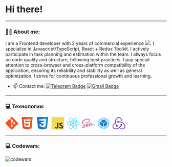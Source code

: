 # Hi there!

---

### :man_technologist: About me:

I am a Frontend developer with 2 years of commercial experience <img src="https://media.giphy.com/media/WUlplcMpOCEmTGBtBW/giphy.gif" width="30px">. I specialize in Javascript/TypeScript, React + Redux Toolkit. I actively participate in task planning and estimation within the team. I always focus on code quality and structure, following best practices. I pay special attention to cross-browser and cross-platform compatibility of the application, ensuring its reliability and stability as well as general optimization. I strive for continuous professional growth and learning.

- :mailbox: Contact me: [![Telegram Badge](https://img.shields.io/badge/-korovinandrei-blue?style=flat&logo=Telegram&logoColor=white)](https://t.me/korovinandrei) [![Gmail Badge](https://img.shields.io/badge/-Gmail-red?style=flat&logo=Gmail&logoColor=white)](mailto:korovinn96@gmail.com)

---

### 💻 Технологии:

<div>
  <img src="https://github.com/devicons/devicon/blob/master/icons/git/git-original.svg" title="git" alt="git" width="40" height="40"/>&nbsp
  <img src="https://github.com/devicons/devicon/blob/master/icons/html5/html5-original.svg" title="html5" alt="html5" width="40" height="40"/>&nbsp
  <img src="https://github.com/devicons/devicon/blob/master/icons/css3/css3-original.svg" title="css" alt="css" width="40" height="40"/>&nbsp
  <img src="https://github.com/devicons/devicon/blob/master/icons/javascript/javascript-original.svg" title="javascript" alt="javascript" width="40" height="40"/>&nbsp
  <img src="https://github.com/devicons/devicon/blob/master/icons/react/react-original.svg" title="reactjs" alt="reactjs" width="40" height="40"/>&nbsp
  <!-- <img src="https://github.com/devicons/devicon/blob/master/icons/nodejs/nodejs-original.svg" title="nodejs" alt="nodejs" width="40" height="40"/>&nbsp
  <img src="https://github.com/devicons/devicon/blob/master/icons/express/express-original.svg" title="express" alt="express" width="40" height="40"/>&nbsp
  <img src="https://github.com/devicons/devicon/blob/master/icons/mongodb/mongodb-original.svg" title="mongodb" alt="mongodb" width="40" height="40"/>&nbsp -->
  <!-- <img src="https://github.com/devicons/devicon/blob/master/icons/c/c-plain.svg" title="C" alt="C" width="40" height="40"/>&nbsp; -->
  <img src="https://github.com/devicons/devicon/blob/master/icons/sass/sass-original.svg" title="sass/scss" alt="sass/scss" width="40" height="40"/>&nbsp;
  <img src="https://github.com/devicons/devicon/blob/master/icons/webpack/webpack-original.svg" title="webpack" alt="webpack" width="40" height="40"/>&nbsp;
  <img src="https://github.com/devicons/devicon/blob/master/icons/redux/redux-original.svg" title="redux" alt="redux" width="40" height="40"/>&nbsp;
</div>

---

### 💻 Codewars:

![codewars](https://www.codewars.com/users/paywall/badges/large)


